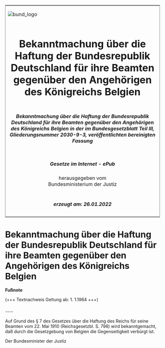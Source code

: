<span id="DECKBLATT.html"></span>

<table border="0" frame="border" width="100%">

<tr valign="top">

<td align="left">

![bund\_logo](BfJ_2021_Web_de_de.gif)

</td>

<td align="right">

 

</td>

</tr>

<tr align="center" valign="middle">

<td colspan="2">

# Bekanntmachung über die Haftung der Bundesrepublik Deutschland für ihre Beamten gegenüber den Angehörigen des Königreichs Belgien

</td>

</tr>

<tr align="center" valign="middle">

<td colspan="2">

##### Bekanntmachung über die Haftung der Bundesrepublik Deutschland für ihre Beamten gegenüber den Angehörigen des Königreichs Belgien in der im Bundesgesetzblatt Teil III, Gliederungsnummer 2030-9-3, veröffentlichten bereinigten Fassung

</td>

</tr>

<tr align="center" valign="middle">

<td colspan="2">

  
  

##### Gesetze im Internet - ePub  
  
herausgegeben vom  
Bundesministerium der Justiz

</td>

</tr>

<tr align="center" valign="bottom">

<td colspan="2">

  
  

##### erzeugt am: 26.01.2022

</td>

</tr>

</table>

<span id="BJNR000880959.html"></span>

# Bekanntmachung über die Haftung der Bundesrepublik Deutschland für ihre Beamten gegenüber den Angehörigen des Königreichs Belgien

<div>

  
**Fußnote**

<div class="jnhtml">

<div>

<div class="jurAbsatz">

(+++ Textnachweis Geltung ab: 1. 1.1964 +++)

</div>

</div>

</div>

</div>

<span id="BJNR000880959BJNE000100303.html"></span>

###   
\----

<div>

<div class="jnhtml">

<div>

<div class="jurAbsatz">

Auf Grund des § 7 des Gesetzes über die Haftung des Reichs für seine
Beamten vom 22. Mai 1910 (Reichsgesetzbl. S. 798) wird bekanntgemacht,
daß durch die Gesetzgebung von Belgien die Gegenseitigkeit verbürgt
ist.  
  
<span class="SP">Der Bundesminister der Justiz</span>

</div>

</div>

</div>

</div>
